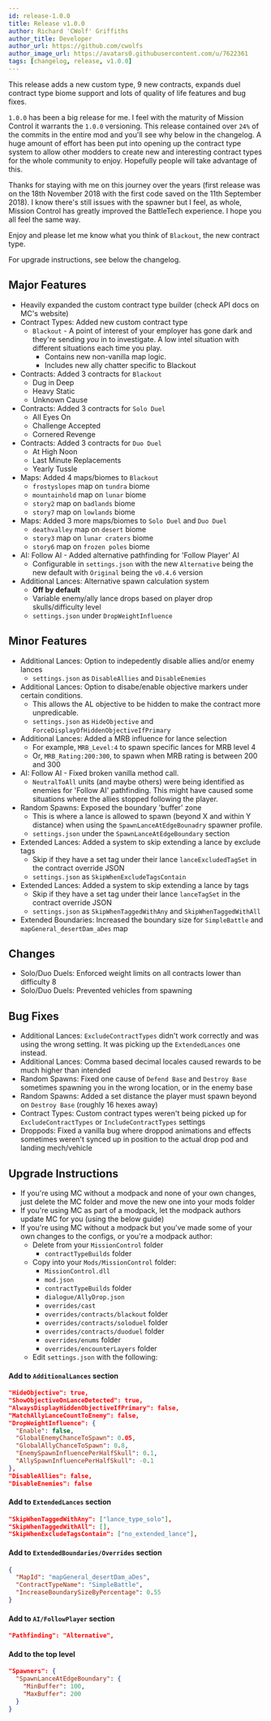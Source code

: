 ```yaml
---
id: release-1.0.0
title: Release v1.0.0
author: Richard 'CWolf' Griffiths
author_title: Developer
author_url: https://github.com/cwolfs
author_image_url: https://avatars0.githubusercontent.com/u/7622361
tags: [changelog, release, v1.0.0]
---
```


This release adds a new custom type, 9 new contracts, expands duel contract type biome support and lots of quality of life features and bug fixes.

`1.0.0` has been a big release for me. I feel with the maturity of Mission Control it warrants the `1.0.0` versioning. This release contained over `24%` of the commits in the entire mod and you'll see why below in the changelog. A huge amount of effort has been put into opening up the contract type system to allow other modders to create new and interesting contract types for the whole community to enjoy. Hopefully people will take advantage of this.

Thanks for staying with me on this journey over the years (first release was on the 18th November 2018 with the first code saved on the 11th September 2018). I know there's still issues with the spawner but I feel, as whole, Mission Control has greatly improved the BattleTech experience. I hope you all feel the same way.

Enjoy and please let me know what you think of `Blackout`, the new contract type.

For upgrade instructions, see below the changelog.

## Major Features

- Heavily expanded the custom contract type builder (check API docs on MC's website)
- Contract Types: Added new custom contract type
  - `Blackout` - A point of interest of your employer has gone dark and they're sending _you_ in to investigate. A low intel situation with different situations each time you play.
    - Contains new non-vanilla map logic.
    - Includes new ally chatter specific to Blackout
- Contracts: Added 3 contracts for `Blackout`
  - Dug in Deep
  - Heavy Static
  - Unknown Cause
- Contracts: Added 3 contracts for `Solo Duel`
  - All Eyes On
  - Challenge Accepted
  - Cornered Revenge
- Contracts: Added 3 contracts for `Duo Duel`
  - At High Noon
  - Last Minute Replacements
  - Yearly Tussle
- Maps: Added 4 maps/biomes to `Blackout`
  - `frostyslopes` map on `tundra` biome
  - `mountainhold` map on `lunar` biome
  - `story2` map on `badlands` biome
  - `story7` map on `lowlands` biome
- Maps: Added 3 more maps/biomes to `Solo Duel` and `Duo Duel`
  - `deathvalley` map on `desert` biome
  - `story3` map on `lunar craters` biome
  - `story6` map on `frozen poles` biome
- AI: Follow AI - Added alternative pathfinding for 'Follow Player' AI
  - Configurable in `settings.json` with the new `Alternative` being the new default with `Original` being the `v0.4.6` version
- Additional Lances: Alternative spawn calculation system
  - **Off by default**
  - Variable enemy/ally lance drops based on player drop skulls/difficulty level
  - `settings.json` under `DropWeightInfluence`

## Minor Features

- Additional Lances: Option to indepedently disable allies and/or enemy lances
  - `settings.json` as `DisableAllies` and `DisableEnemies`
- Additional Lances: Option to disabe/enable objective markers under certain conditions.
  - This allows the AL objective to be hidden to make the contract more unpredicable.
  - `settings.json` as `HideObjective` and `ForceDisplayOfHiddenObjectiveIfPrimary`
- Additional Lances: Added a MRB influence for lance selection
  - For example, `MRB_Level:4` to spawn specific lances for MRB level 4
  - Or, `MRB_Rating:200:300`, to spawn when MRB rating is between 200 and 300
- AI: Follow AI - Fixed broken vanilla method call.
  - `NeutralToAll` units (and maybe others) were being identified as enemies for 'Follow AI' pathfinding. This might have caused some situations where the allies stopped following the player.
- Random Spawns: Exposed the boundary 'buffer' zone
  - This is where a lance is allowed to spawn (beyond X and within Y distance) when using the `SpawnLanceAtEdgeBounadry` spawner profile.
  - `settings.json` under the `SpawnLanceAtEdgeBoundary` section
- Extended Lances: Added a system to skip extending a lance by exclude tags
  - Skip if they have a set tag under their lance `lanceExcludedTagSet` in the contract override JSON
  - `settings.json` as `SkipWhenExcludeTagsContain`
- Extended Lances: Added a system to skip extending a lance by tags
  - Skip if they have a set tag under their lance `lanceTagSet` in the contract override JSON
  - `settings.json` as `SkipWhenTaggedWithAny` and `SkipWhenTaggedWithAll`
- Extended Boundaries: Increased the boundary size for `SimpleBattle` and `mapGeneral_desertDam_aDes` map

## Changes

- Solo/Duo Duels: Enforced weight limits on all contracts lower than difficulty 8
- Solo/Duo Duels: Prevented vehicles from spawning

## Bug Fixes

- Additional Lances: `ExcludeContractTypes` didn't work correctly and was using the wrong setting. It was picking up the `ExtendedLances` one instead.
- Additional Lances: Comma based decimal locales caused rewards to be much higher than intended
- Random Spawns: Fixed one cause of `Defend Base` and `Destroy Base` sometimes spawning you in the wrong location, or in the enemy base
- Random Spawns: Added a set distance the player must spawn beyond on `Destroy Base` (roughly 16 hexes away)
- Contract Types: Custom contract types weren't being picked up for `ExcludeContractTypes` or `IncludeContractTypes` settings
- Droppods: Fixed a vanilla bug where droppod animations and effects sometimes weren't synced up in position to the actual drop pod and landing mech/vehicle

## Upgrade Instructions

- If you're using MC without a modpack and none of your own changes, just delete the MC folder and move the new one into your mods folder
- If you're using MC as part of a modpack, let the modpack authors update MC for you (using the below guide)
- If you're using MC without a modpack but you've made some of your own changes to the configs, or you're a modpack author:
  - Delete from your `MissionControl` folder
    - `contractTypeBuilds` folder
  - Copy into your `Mods/MissionControl` folder:
    - `MissionControl.dll`
    - `mod.json`
    - `contractTypeBuilds` folder
    - `dialogue/AllyDrop.json`
    - `overrides/cast`
    - `overrides/contracts/blackout` folder
    - `overrides/contracts/soloduel` folder
    - `overrides/contracts/duoduel` folder
    - `overrides/enums` folder
    - `overrides/encounterLayers` folder
  - Edit `settings.json` with the following:

#### Add to `AdditionalLances` section

```json
"HideObjective": true,
"ShowObjectiveOnLanceDetected": true,
"AlwaysDisplayHiddenObjectiveIfPrimary": false,
"MatchAllyLanceCountToEnemy": false,
"DropWeightInfluence": {
  "Enable": false,
  "GlobalEnemyChanceToSpawn": 0.05,
  "GlobalAllyChanceToSpawn": 0.8,
  "EnemySpawnInfluencePerHalfSkull": 0.1,
  "AllySpawnInfluencePerHalfSkull": -0.1
},
"DisableAllies": false,
"DisableEnemies": false
```

#### Add to `ExtendedLances` section

```json
"SkipWhenTaggedWithAny": ["lance_type_solo"],
"SkipWhenTaggedWithAll": [],
"SkipWhenExcludeTagsContain": ["no_extended_lance"],
```

#### Add to `ExtendedBoundaries/Overrides` section

```json
{
  "MapId": "mapGeneral_desertDam_aDes",
  "ContractTypeName": "SimpleBattle",
  "IncreaseBoundarySizeByPercentage": 0.55
}
```

#### Add to `AI/FollowPlayer` section

```json
"Pathfinding": "Alternative",
```

#### Add to the top level

```json
"Spawners": {
  "SpawnLanceAtEdgeBoundary": {
    "MinBuffer": 100,
    "MaxBuffer": 200
  }
}
```
